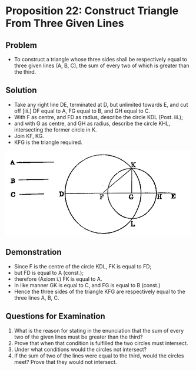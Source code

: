 
# Proposition 22: Construct Triangle From Three Given Lines

## Problem
* To construct a triangle whose three sides shall be respectively equal to three given lines (A, B, C), the sum of every two of which is greater than the third.

## Solution
* Take any right line DE, terminated at D, but unlimited towards E, and cut off [iii.] DF equal to A, FG equal to B, and GH equal to C.
* With F as centre, and FD as radius, describe the circle KDL (Post. iii.);
* and with G as centre, and GH as radius, describe the circle KHL, intersecting the former circle in K.
* Join KF, KG.
* KFG is the triangle required.

![Proposition 22](f039.png)

## Demonstration
* Since F is the centre of the circle KDL, FK is equal to FD;
* but FD is equal to A (const.);
* therefore (Axiom i.) FK is equal to A.
* In like manner GK is equal to C, and FG is equal to B (const.)
* Hence the three sides of the triangle KFG are respectively equal to the three lines A, B, C.

## Questions for Examination

1. What is the reason for stating in the enunciation that the sum of every two of the given lines must be greater than the third?
2. Prove that when that condition is fulfilled the two circles must intersect.
3. Under what conditions would the circles not intersect?
4. If the sum of two of the lines were equal to the third, would the circles meet? Prove that they would not intersect.
